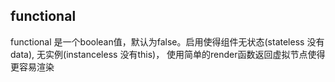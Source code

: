 
## functional
functional 是一个boolean值，默认为false。启用使得组件无状态(stateless 没有data), 无实例(instanceless 没有this)， 使用简单的render函数返回虚拟节点使得更容易渲染
